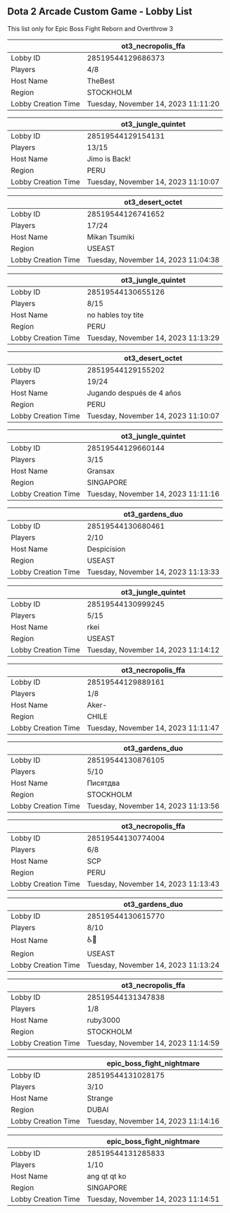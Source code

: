 ## Dota 2 Arcade Custom Game - Lobby List

This list only for Epic Boss Fight Reborn and Overthrow 3

|  | ot3_necropolis_ffa |
| ------ | ------ |
| Lobby ID | 28519544129686373 |
| Players | 4/8 |
| Host Name | TheBest |
| Region | STOCKHOLM |
| Lobby Creation Time | Tuesday, November 14, 2023 11:11:20 |


|  | ot3_jungle_quintet |
| ------ | ------ |
| Lobby ID | 28519544129154131 |
| Players | 13/15 |
| Host Name | Jimo is Back! |
| Region | PERU |
| Lobby Creation Time | Tuesday, November 14, 2023 11:10:07 |


|  | ot3_desert_octet |
| ------ | ------ |
| Lobby ID | 28519544126741652 |
| Players | 17/24 |
| Host Name | Mikan Tsumiki |
| Region | USEAST |
| Lobby Creation Time | Tuesday, November 14, 2023 11:04:38 |


|  | ot3_jungle_quintet |
| ------ | ------ |
| Lobby ID | 28519544130655126 |
| Players | 8/15 |
| Host Name | no hables toy tite |
| Region | PERU |
| Lobby Creation Time | Tuesday, November 14, 2023 11:13:29 |


|  | ot3_desert_octet |
| ------ | ------ |
| Lobby ID | 28519544129155202 |
| Players | 19/24 |
| Host Name | Jugando después de 4 años |
| Region | PERU |
| Lobby Creation Time | Tuesday, November 14, 2023 11:10:07 |


|  | ot3_jungle_quintet |
| ------ | ------ |
| Lobby ID | 28519544129660144 |
| Players | 3/15 |
| Host Name | Gransax |
| Region | SINGAPORE |
| Lobby Creation Time | Tuesday, November 14, 2023 11:11:16 |


|  | ot3_gardens_duo |
| ------ | ------ |
| Lobby ID | 28519544130680461 |
| Players | 2/10 |
| Host Name | Despicision |
| Region | USEAST |
| Lobby Creation Time | Tuesday, November 14, 2023 11:13:33 |


|  | ot3_jungle_quintet |
| ------ | ------ |
| Lobby ID | 28519544130999245 |
| Players | 5/15 |
| Host Name | rkei |
| Region | USEAST |
| Lobby Creation Time | Tuesday, November 14, 2023 11:14:12 |


|  | ot3_necropolis_ffa |
| ------ | ------ |
| Lobby ID | 28519544129889161 |
| Players | 1/8 |
| Host Name | Aker- |
| Region | CHILE |
| Lobby Creation Time | Tuesday, November 14, 2023 11:11:47 |


|  | ot3_gardens_duo |
| ------ | ------ |
| Lobby ID | 28519544130876105 |
| Players | 5/10 |
| Host Name | Писятдва |
| Region | STOCKHOLM |
| Lobby Creation Time | Tuesday, November 14, 2023 11:13:56 |


|  | ot3_necropolis_ffa |
| ------ | ------ |
| Lobby ID | 28519544130774004 |
| Players | 6/8 |
| Host Name | SCP |
| Region | PERU |
| Lobby Creation Time | Tuesday, November 14, 2023 11:13:43 |


|  | ot3_gardens_duo |
| ------ | ------ |
| Lobby ID | 28519544130615770 |
| Players | 8/10 |
| Host Name | ♿🧠 |
| Region | USEAST |
| Lobby Creation Time | Tuesday, November 14, 2023 11:13:24 |


|  | ot3_necropolis_ffa |
| ------ | ------ |
| Lobby ID | 28519544131347838 |
| Players | 1/8 |
| Host Name | ruby3000 |
| Region | STOCKHOLM |
| Lobby Creation Time | Tuesday, November 14, 2023 11:14:59 |


|  | epic_boss_fight_nightmare |
| ------ | ------ |
| Lobby ID | 28519544131028175 |
| Players | 3/10 |
| Host Name | Strange |
| Region | DUBAI |
| Lobby Creation Time | Tuesday, November 14, 2023 11:14:16 |


|  | epic_boss_fight_nightmare |
| ------ | ------ |
| Lobby ID | 28519544131285833 |
| Players | 1/10 |
| Host Name | ang qt qt ko |
| Region | SINGAPORE |
| Lobby Creation Time | Tuesday, November 14, 2023 11:14:51 |


